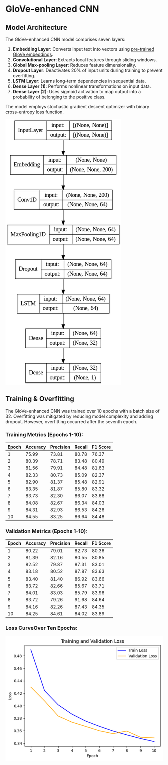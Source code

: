 # GloVe-enhanced CNN

## Model Architecture
The GloVe-enhanced CNN model comprises seven layers:

1. **Embedding Layer**: Converts input text into vectors using [pre-trained GloVe embeddings](https://nlp.stanford.edu/projects/glove/).
2. **Convolutional Layer**: Extracts local features through sliding windows.
3. **Global Max-pooling Layer**: Reduces feature dimensionality.
4. **Dropout Layer**: Deactivates 20% of input units during training to prevent overfitting.
5. **LSTM Layer**: Learns long-term dependencies in sequential data.
6. **Dense Layer (1)**: Performs nonlinear transformations on input data.
7. **Dense Layer (2)**: Uses sigmoid activation to map output into a probability of belonging to the positive class.

The model employs stochastic gradient descent optimizer with binary cross-entropy loss function.

![GloVe-enhanced CNN Architecture Diagram](images/GloVe_CNN_Model_Architecture.png)

## Training & Overfitting

The GloVe-enhanced CNN was trained over 10 epochs with a batch size of 32. Overfitting was mitigated by reducing model complexity and adding dropout. However, overfitting occurred after the seventh epoch.

### Training Metrics (Epochs 1-10):

| Epoch | Accuracy | Precision | Recall | F1 Score |
|-------|----------|-----------|--------|----------|
| 1     | 75.99    | 73.81     | 80.78  | 76.37    |
| 2     | 80.39    | 78.71     | 83.48  | 80.49    |
| 3     | 81.56    | 79.91     | 84.48  | 81.63    |
| 4     | 82.33    | 80.73     | 85.09  | 82.37    |
| 5     | 82.90    | 81.37     | 85.48  | 82.91    |
| 6     | 83.35    | 81.87     | 85.80  | 83.32    |
| 7     | 83.73    | 82.30     | 86.07  | 83.68    |
| 8     | 84.08    | 82.67     | 86.34  | 84.03    |
| 9     | 84.31    | 82.93     | 86.53  | 84.26    |
| 10    | 84.55    | 83.25     | 86.64  | 84.48    |


### Validation Metrics (Epochs 1-10):

| Epoch | Accuracy | Precision | Recall | F1 Score |
|-------|----------|-----------|--------|----------|
| 1     | 80.22    | 79.01     | 82.73  | 80.36    |
| 2     | 81.39    | 82.16     | 80.55  | 80.85    |
| 3     | 82.52    | 79.87     | 87.31  | 83.01    |
| 4     | 83.18    | 80.52     | 87.87  | 83.63    |
| 5     | 83.40    | 81.40     | 86.92  | 83.66    |
| 6     | 83.72    | 82.66     | 85.67  | 83.71    |
| 7     | 84.01    | 83.03     | 85.79  | 83.96    |
| 8     | 83.72    | 79.26     | 91.68  | 84.64    |
| 9     | 84.16    | 82.26     | 87.43  | 84.35    |
| 10    | 84.25    | 84.61     | 84.02  | 83.89    |

### Loss CurveOver Ten Epochs:

![GloVe-enhanced CNN Loss Curve Over Ten Epochs](images/GloVe_CNN_Model_Loss.png)

